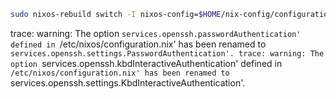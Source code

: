 ```bash
sudo nixos-rebuild switch -I nixos-config=$HOME/nix-config/configuration.nix
```

trace: warning: The option `services.openssh.passwordAuthentication' defined in `/etc/nixos/configuration.nix' has been renamed to `services.openssh.settings.PasswordAuthentication'.
trace: warning: The option `services.openssh.kbdInteractiveAuthentication' defined in `/etc/nixos/configuration.nix' has been renamed to `services.openssh.settings.KbdInteractiveAuthentication'.